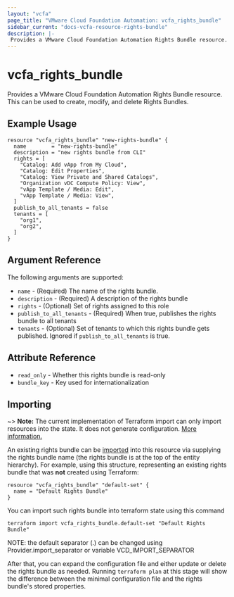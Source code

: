 ```yaml
---
layout: "vcfa"
page_title: "VMware Cloud Foundation Automation: vcfa_rights_bundle"
sidebar_current: "docs-vcfa-resource-rights-bundle"
description: |-
 Provides a VMware Cloud Foundation Automation Rights Bundle resource. This can be used to create, modify, and delete Rights Bundles.
---
```


# vcfa\_rights\_bundle

Provides a VMware Cloud Foundation Automation Rights Bundle resource. This can be used to create, modify, and delete Rights Bundles.

## Example Usage

```hcl
resource "vcfa_rights_bundle" "new-rights-bundle" {
  name        = "new-rights-bundle"
  description = "new rights bundle from CLI"
  rights = [
    "Catalog: Add vApp from My Cloud",
    "Catalog: Edit Properties",
    "Catalog: View Private and Shared Catalogs",
    "Organization vDC Compute Policy: View",
    "vApp Template / Media: Edit",
    "vApp Template / Media: View",
  ]
  publish_to_all_tenants = false
  tenants = [
    "org1",
    "org2",
  ]
}
```

## Argument Reference

The following arguments are supported:

* `name` - (Required) The name of the rights bundle.
* `description` - (Required) A description of the rights bundle
* `rights` - (Optional) Set of rights assigned to this role
* `publish_to_all_tenants` - (Required) When true, publishes the rights bundle to all tenants
* `tenants` - (Optional) Set of tenants to which this rights bundle gets published. Ignored if `publish_to_all_tenants` is true.

## Attribute Reference

* `read_only` - Whether this rights bundle is read-only
* `bundle_key` - Key used for internationalization

## Importing

~> **Note:** The current implementation of Terraform import can only import resources into the state. It does not generate
configuration. [More information.][docs-import]

An existing rights bundle can be [imported][docs-import] into this resource via supplying the rights bundle name (the rights
bundle is at the top of the entity hierarchy).
For example, using this structure, representing an existing rights bundle that was **not** created using Terraform:

```hcl
resource "vcfa_rights_bundle" "default-set" {
  name = "Default Rights Bundle"
}
```

You can import such rights bundle into terraform state using this command

```
terraform import vcfa_rights_bundle.default-set "Default Rights Bundle"
```

NOTE: the default separator (.) can be changed using Provider.import_separator or variable VCD_IMPORT_SEPARATOR

[docs-import]:https://www.terraform.io/docs/import/

After that, you can expand the configuration file and either update or delete the rights bundle as needed. Running `terraform plan`
at this stage will show the difference between the minimal configuration file and the rights bundle's stored properties.
